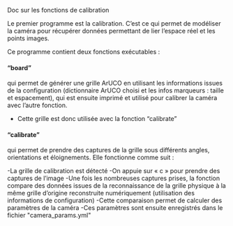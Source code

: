 [order]:       # (2)
[title]:       # (Calibration)
[description]: # (Documentation sur la calibration)

Doc sur les fonctions de calibration

Le premier programme est la calibration. C’est ce qui permet de modéliser la caméra pour récupérer données permettant de lier l’espace réel et les points images.

Ce programme contient deux fonctions exécutables :

#### “board” 
qui permet de générer une grille ArUCO en utilisant les informations issues de la configuration (dictionnaire ArUCO choisi et les infos marqueurs : taille et espacement), qui est ensuite imprimé et utilisé pour calibrer la caméra avec l’autre fonction.


- Cette grille est donc utilisée avec la fonction “calibrate” 
#### “calibrate”
qui permet de prendre des captures de la grille sous différents angles, orientations et éloignements. 
Elle fonctionne comme suit :

-La grille de calibration est détecté
-On appuie sur « c » pour prendre des captures de l’image
-Une fois les nombreuses captures prises, la fonction compare des données issues de la reconnaissance de la grille physique à la même grille d’origine reconstruite numériquement (utilisation des informations de configuration)
-Cette comparaison permet de calculer des paramètres de la caméra
-Ces paramètres sont ensuite enregistrés dans le fichier "camera_params.yml"